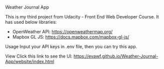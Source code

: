 Weather Journal App

This is my third project from Udacity - Front End Web Developer Course. 
It has used below libraries:
- OpenWeather API: https://openweathermap.org/
- Mapbox GL JS: https://docs.mapbox.com/mapbox-gl-js/

Usage 
Input your API keys in .env file, then you can try this app. 

View
Click this link to see the UI:
https://evawf.github.io/Weather-Journal-App/website/index.html
